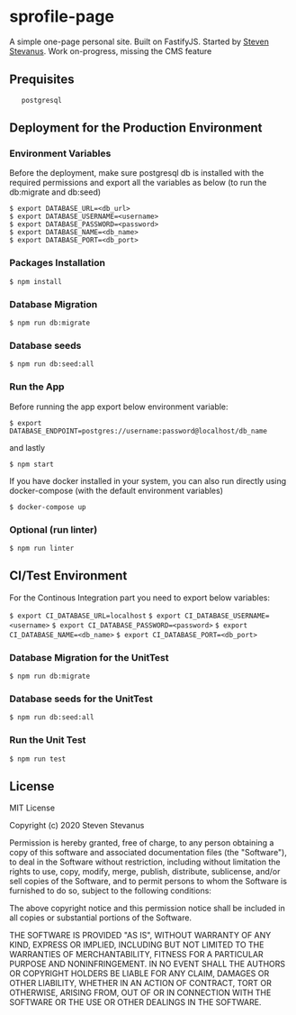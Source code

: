 # sprofile-page

A simple one-page personal site. Built on FastifyJS. Started by [Steven Stevanus](https://github.com/stvnorg).
Work on-progress, missing the CMS feature

## Prequisites
  
```nodejs
   postgresql
```
  
## Deployment for the Production Environment

### Environment Variables

Before the deployment, make sure postgresql db is installed with the required permissions and export all the variables as below (to run the db:migrate and db:seed)

  ```$ export NODE_ENV='production'
  $ export DATABASE_URL=<db_url>
  $ export DATABASE_USERNAME=<username>
  $ export DATABASE_PASSWORD=<password>
  $ export DATABASE_NAME=<db_name>
  $ export DATABASE_PORT=<db_port>
  ```

### Packages Installation

  `$ npm install`

### Database Migration

  `$ npm run db:migrate`

### Database seeds

  `$ npm run db:seed:all`

### Run the App

Before running the app export below environment variable:

  `$ export DATABASE_ENDPOINT=postgres://username:password@localhost/db_name`

and lastly 

  `$ npm start`

If you have docker installed in your system, you can also run directly using docker-compose (with the default environment variables)

  `$ docker-compose up`

### Optional (run linter)

  `$ npm run linter`

## CI/Test Environment

For the Continous Integration part you need to export below variables:

  `$ export CI_DATABASE_URL=localhost`
  `$ export CI_DATABASE_USERNAME=<username>`
  `$ export CI_DATABASE_PASSWORD=<password>`
  `$ export CI_DATABASE_NAME=<db_name>`
  `$ export CI_DATABASE_PORT=<db_port>`

### Database Migration for the UnitTest

  `$ npm run db:migrate`

### Database seeds for the UnitTest

  `$ npm run db:seed:all`

### Run the Unit Test

  `$ npm run test`


## License

MIT License

Copyright (c) 2020 Steven Stevanus

Permission is hereby granted, free of charge, to any person obtaining a copy
of this software and associated documentation files (the "Software"), to deal
in the Software without restriction, including without limitation the rights
to use, copy, modify, merge, publish, distribute, sublicense, and/or sell
copies of the Software, and to permit persons to whom the Software is
furnished to do so, subject to the following conditions:

The above copyright notice and this permission notice shall be included in all
copies or substantial portions of the Software.

THE SOFTWARE IS PROVIDED "AS IS", WITHOUT WARRANTY OF ANY KIND, EXPRESS OR
IMPLIED, INCLUDING BUT NOT LIMITED TO THE WARRANTIES OF MERCHANTABILITY,
FITNESS FOR A PARTICULAR PURPOSE AND NONINFRINGEMENT. IN NO EVENT SHALL THE
AUTHORS OR COPYRIGHT HOLDERS BE LIABLE FOR ANY CLAIM, DAMAGES OR OTHER
LIABILITY, WHETHER IN AN ACTION OF CONTRACT, TORT OR OTHERWISE, ARISING FROM,
OUT OF OR IN CONNECTION WITH THE SOFTWARE OR THE USE OR OTHER DEALINGS IN THE
SOFTWARE.
